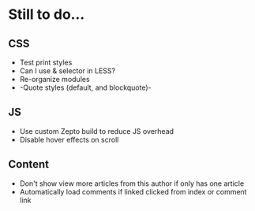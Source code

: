 # Still to do…

## CSS
* Test print styles
* Can I use & selector in LESS?
* Re-organize modules
* -Quote styles (default, and blockquote)-

## JS
* Use custom Zepto build to reduce JS overhead
* Disable hover effects on scroll

## Content
* Don't show view more articles from this author if only has one article
* Automatically load comments if linked clicked from index or comment link
